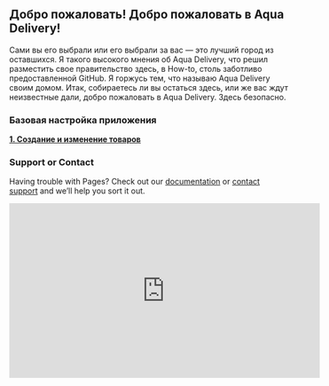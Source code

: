 ## Добро пожаловать! Добро пожаловать в Aqua Delivery!
Сами вы его выбрали или его выбрали за вас — это лучший город из оставшихся. Я такого высокого мнения об Aqua Delivery, что решил разместить свое правительство здесь, в How-to, столь заботливо предоставленной GitHub. Я горжусь тем, что называю Aqua Delivery своим домом.
Итак, собираетесь ли вы остаться здесь, или же вас ждут неизвестные дали, добро пожаловать в Aqua Delivery. Здесь безопасно.

### Базовая настройка приложения
[**1. Создание и изменение товаров**](https://supportaquadelivery.github.io/lot)




### Support or Contact

Having trouble with Pages? Check out our [documentation](https://help.github.com/categories/github-pages-basics/) or [contact support](https://github.com/contact) and we’ll help you sort it out.


   <iframe width="560" height="315" src="https://www.youtube.com/embed/v4uwaw_5Q3I" frameborder="0" allow="accelerometer; autoplay; encrypted-media; gyroscope; picture-in-picture" allowfullscreen></iframe>
